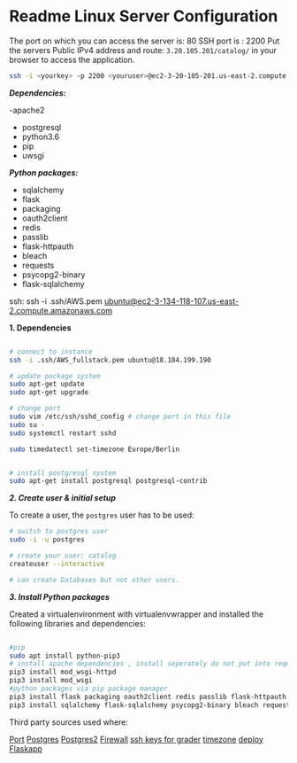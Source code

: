 
# Readme Linux Server Configuration

The port on which you can access the server is: 80
SSH port is : 2200 
Put the servers Public IPv4 address and route: `3.20.105.201/catalog/` in your browser to access the application.

```bash
ssh -i <yourkey> -p 2200 <youruser>@ec2-3-20-105-201.us-east-2.compute.amazonaws.com
```

***Dependencies:***

-apache2
- postgresql
- python3.6
- pip
- uwsgi

***Python packages:***

- sqlalchemy
- flask
- packaging
- oauth2client
- redis
- passlib
- flask-httpauth
- bleach
- requests
- psycopg2-binary
- flask-sqlalchemy


ssh:
ssh -i .ssh/AWS.pem ubuntu@ec2-3-134-118-107.us-east-2.compute.amazonaws.com

**1. Dependencies**

```bash

# connect to instance 
ssh -i .ssh/AWS_fullstack.pem ubuntu@18.184.199.190

# update package system
sudo apt-get update
sudo apt-get upgrade

# change port 
sudo vim /etc/ssh/sshd_config # change port in this file 
sudo su - 
sudo systemctl restart sshd 

sudo timedatectl set-timezone Europe/Berlin 


# install postgresql system
sudo apt-get install postgresql postgresql-contrib
```

***2. Create user & initial setup***

To create a user, the `postgres` user has to be used:
```bash
# switch to postgres user
sudo -i -u postgres

# create your user: catalog
createuser --interactive

# can create Databases but not other users.
```

***3. Install Python packages***

Created a virtualenvironment with virtualenvwrapper and installed the following libraries and dependencies:

```bash

#pip 
sudo apt install python-pip3
# install apache dependencies , install seperately do not put into requirements.txt
pip3 install mod_wsgi-httpd
pip3 install mod_wsgi
#python packages via pip package manager
pip3 install flask packaging oauth2client redis passlib flask-httpauth
pip3 install sqlalchemy flask-sqlalchemy psycopg2-binary bleach requests
```

Third party sources used where:

[Port](https://stackoverflow.com/questions/13475303/running-ssh-on-amazon-ec2-instance-on-port-other-than-22)
[Postgres](https://www.digitalocean.com/community/tutorials/how-to-install-and-use-postgresql-on-ubuntu-18-04)
[Postgres2](https://vsupalov.com/flask-sqlalchemy-postgres/)
[Firewall](https://www.digitalocean.com/community/tutorials/how-to-set-up-a-firewall-with-ufw-on-ubuntu-18-04)
[ssh keys for grader](https://www.digitalocean.com/community/questions/ubuntu-16-04-creating-new-user-and-adding-ssh-keys)
[timezone](https://linuxize.com/post/how-to-set-or-change-timezone-on-ubuntu-18-04/)
[deploy Flaskapp](https://towardsdatascience.com/deploying-a-python-web-app-on-aws-57ed772b2319)
